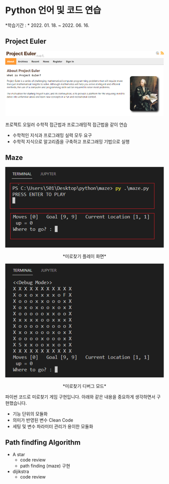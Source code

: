 # Python 언어 및 코드 연습

*학습기간 : * 2022. 01. 18. ~ 2022. 06. 16.

## Project Euler
<p align="center">
  <img src="doc/Project_Euler.png">
</p>

프로젝트 오일러
수학적 접근법과 프로그래밍적 접근법을 같이 연습

* 수학적인 지식과 프로그래밍 실력 모두 요구
* 수학적 지식으로 알고리즘을 구축하고 프로그래밍 기법으로 실행
 

## Maze

<p align="center">
  <img src="doc/maze_play.png">
</p>
<p align="center">
  *미로찾기 플레이 화면*
</p>

<p align="center">
  <img src="doc/maze_debug.png">
</p>
<p align="center">
  *미로찾기 디버그 모드*
</p>

파이썬 코드로 미로찾기 게임 구현입니다.
아래와 같은 내용을 중요하게 생각하면서 구현했습니다.

* 기능 단위의 모듈화
* 의미가 반영된 변수 Clean Code
* 세팅 및 변수 파라미터 관리가 용이한 모듈화

## Path findfing Algorithm

* A star
  * code review
  * path finding (maze) 구현
* dijikstra
  * code review
